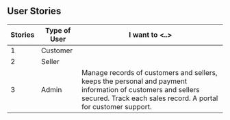 ## User Stories

| Stories      | Type of User | I want to <..> | 
| --------     | ------------ | -------------- | 
| 1            |  Customer    |                |                
| 2            |  Seller      |                |
| 3            |  Admin       |  Manage records of customers and sellers, keeps the personal and payment information of customers and sellers secured. Track each sales record. A portal for customer support. |
                  

